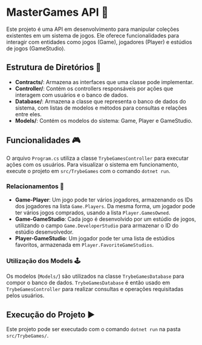 # MasterGames API 👾

Este projeto é uma API em desenvolvimento para manipular coleções existentes em um sistema de jogos. Ele oferece funcionalidades para interagir com entidades como jogos (Game), jogadores (Player) e estúdios de jogos (GameStudio).

## Estrutura de Diretórios 📁

- **Contracts/**: Armazena as interfaces que uma classe pode implementar.
- **Controller/**: Contém os controllers responsáveis por ações que interagem com usuários e o banco de dados.
- **Database/**: Armazena a classe que representa o banco de dados do sistema, com listas de modelos e métodos para consultas e relações entre eles.
- **Models/**: Contém os modelos do sistema: Game, Player e GameStudio.

## Funcionalidades 🎮

O arquivo `Program.cs` utiliza a classe `TrybeGamesController` para executar ações com os usuários. Para visualizar o sistema em funcionamento, execute o projeto em `src/TrybeGames` com o comando `dotnet run`.

### Relacionamentos 🔗

- **Game-Player**: Um jogo pode ter vários jogadores, armazenando os IDs dos jogadores na lista `Game.Players`. Da mesma forma, um jogador pode ter vários jogos comprados, usando a lista `Player.GamesOwned`.
- **Game-GameStudio**: Cada jogo é desenvolvido por um estúdio de jogos, utilizando o campo `Game.DeveloperStudio` para armazenar o ID do estúdio desenvolvedor.
- **Player-GameStudio**: Um jogador pode ter uma lista de estúdios favoritos, armazenada em `Player.FavoriteGameStudios`.

### Utilização dos Models 🕹️

Os modelos (`Models/`) são utilizados na classe `TrybeGamesDatabase` para compor o banco de dados. `TrybeGamesDatabase` é então usado em `TrybeGamesController` para realizar consultas e operações requisitadas pelos usuários.

## Execução do Projeto ▶️

Este projeto pode ser executado com o comando `dotnet run` na pasta `src/TrybeGames/`.
